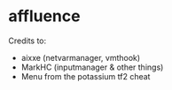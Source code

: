 # affluence

Credits to:
- aixxe (netvarmanager, vmthook)
- MarkHC (inputmanager & other things)
- Menu from the potassium tf2 cheat
